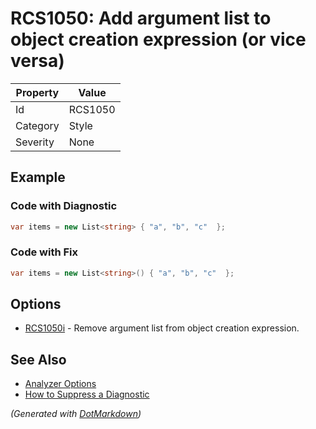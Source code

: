 # RCS1050: Add argument list to object creation expression \(or vice versa\)

| Property | Value   |
| -------- | ------- |
| Id       | RCS1050 |
| Category | Style   |
| Severity | None    |

## Example

### Code with Diagnostic

```csharp
var items = new List<string> { "a", "b", "c"  };
```

### Code with Fix

```csharp
var items = new List<string>() { "a", "b", "c"  };
```

## Options

* [RCS1050i](RCS1050i.md) \- Remove argument list from object creation expression\.

## See Also

* [Analyzer Options](../AnalyzerOptions.md)
* [How to Suppress a Diagnostic](../HowToConfigureAnalyzers.md#how-to-suppress-a-diagnostic)


*\(Generated with [DotMarkdown](http://github.com/JosefPihrt/DotMarkdown)\)*